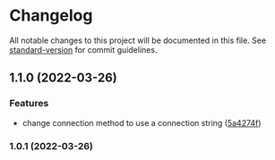 # Changelog

All notable changes to this project will be documented in this file. See [standard-version](https://github.com/conventional-changelog/standard-version) for commit guidelines.

## 1.1.0 (2022-03-26)


### Features

* change connection method to use a connection string ([5a4274f](https://github.com/arobson/consequent-postgres/commit/5a4274fe5301ce3af739bd034a8daeb4ad7636e0))

### 1.0.1 (2022-03-26)
